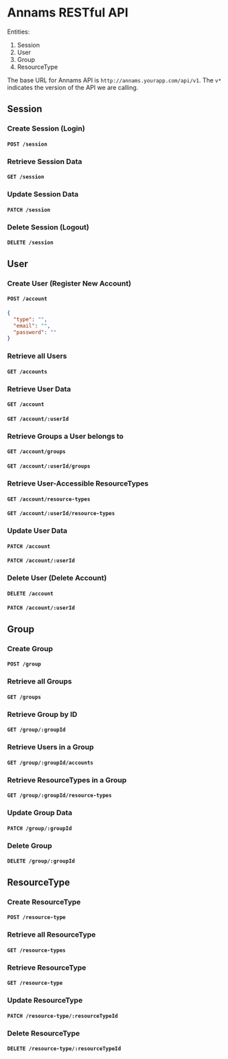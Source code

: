 # Annams RESTful API

Entities:
1. Session
2. User
3. Group
4. ResourceType

The base URL for Annams API is `http://annams.yourapp.com/api/v1`. The `v*` indicates the version of the API we are calling.

## Session

### Create Session (Login)
#### `POST /session`

### Retrieve Session Data
#### `GET /session`

### Update Session Data
#### `PATCH /session`

### Delete Session (Logout)
#### `DELETE /session`

## User

### Create User (Register New Account)
#### `POST /account`

```json
{
  "type": "",
  "email": "",
  "password": ""
}
```

### Retrieve all Users
#### `GET /accounts`

### Retrieve User Data
#### `GET /account`
#### `GET /account/:userId`

### Retrieve Groups a User belongs to
#### `GET /account/groups`
#### `GET /account/:userId/groups`

### Retrieve User-Accessible ResourceTypes
#### `GET /account/resource-types`
#### `GET /account/:userId/resource-types`

### Update User Data
#### `PATCH /account`
#### `PATCH /account/:userId`

### Delete User (Delete Account)
#### `DELETE /account`
#### `PATCH /account/:userId`

## Group

### Create Group
#### `POST /group`

### Retrieve all Groups
#### `GET /groups`

### Retrieve Group by ID
#### `GET /group/:groupId`

### Retrieve Users in a Group
#### `GET /group/:groupId/accounts`

### Retrieve ResourceTypes in a Group
#### `GET /group/:groupId/resource-types`

### Update Group Data
#### `PATCH /group/:groupId`

### Delete Group
#### `DELETE /group/:groupId`

## ResourceType

### Create ResourceType
#### `POST /resource-type`

### Retrieve all ResourceType
#### `GET /resource-types`

### Retrieve ResourceType
#### `GET /resource-type`

### Update ResourceType
#### `PATCH /resource-type/:resourceTypeId`

### Delete ResourceType
#### `DELETE /resource-type/:resourceTypeId`